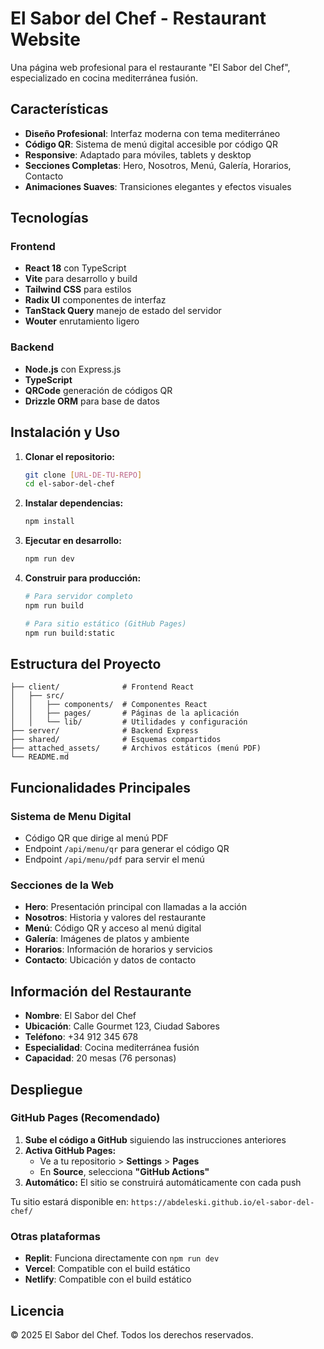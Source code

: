 # El Sabor del Chef - Restaurant Website

Una página web profesional para el restaurante "El Sabor del Chef", especializado en cocina mediterránea fusión.

## Características

- **Diseño Profesional**: Interfaz moderna con tema mediterráneo
- **Código QR**: Sistema de menú digital accesible por código QR
- **Responsive**: Adaptado para móviles, tablets y desktop
- **Secciones Completas**: Hero, Nosotros, Menú, Galería, Horarios, Contacto
- **Animaciones Suaves**: Transiciones elegantes y efectos visuales

## Tecnologías

### Frontend
- **React 18** con TypeScript
- **Vite** para desarrollo y build
- **Tailwind CSS** para estilos
- **Radix UI** componentes de interfaz
- **TanStack Query** manejo de estado del servidor
- **Wouter** enrutamiento ligero

### Backend
- **Node.js** con Express.js
- **TypeScript** 
- **QRCode** generación de códigos QR
- **Drizzle ORM** para base de datos

## Instalación y Uso

1. **Clonar el repositorio:**
   ```bash
   git clone [URL-DE-TU-REPO]
   cd el-sabor-del-chef
   ```

2. **Instalar dependencias:**
   ```bash
   npm install
   ```

3. **Ejecutar en desarrollo:**
   ```bash
   npm run dev
   ```

4. **Construir para producción:**
   ```bash
   # Para servidor completo
   npm run build
   
   # Para sitio estático (GitHub Pages)
   npm run build:static
   ```

## Estructura del Proyecto

```
├── client/              # Frontend React
│   ├── src/
│   │   ├── components/  # Componentes React
│   │   ├── pages/       # Páginas de la aplicación
│   │   └── lib/         # Utilidades y configuración
├── server/              # Backend Express
├── shared/              # Esquemas compartidos
├── attached_assets/     # Archivos estáticos (menú PDF)
└── README.md
```

## Funcionalidades Principales

### Sistema de Menu Digital
- Código QR que dirige al menú PDF
- Endpoint `/api/menu/qr` para generar el código QR
- Endpoint `/api/menu/pdf` para servir el menú

### Secciones de la Web
- **Hero**: Presentación principal con llamadas a la acción
- **Nosotros**: Historia y valores del restaurante
- **Menú**: Código QR y acceso al menú digital
- **Galería**: Imágenes de platos y ambiente
- **Horarios**: Información de horarios y servicios
- **Contacto**: Ubicación y datos de contacto

## Información del Restaurante

- **Nombre**: El Sabor del Chef
- **Ubicación**: Calle Gourmet 123, Ciudad Sabores
- **Teléfono**: +34 912 345 678
- **Especialidad**: Cocina mediterránea fusión
- **Capacidad**: 20 mesas (76 personas)

## Despliegue

### GitHub Pages (Recomendado)

1. **Sube el código a GitHub** siguiendo las instrucciones anteriores
2. **Activa GitHub Pages:**
   - Ve a tu repositorio > **Settings** > **Pages**
   - En **Source**, selecciona **"GitHub Actions"**
3. **Automático:** El sitio se construirá automáticamente con cada push

Tu sitio estará disponible en: `https://abdeleski.github.io/el-sabor-del-chef/`

### Otras plataformas
- **Replit**: Funciona directamente con `npm run dev`
- **Vercel**: Compatible con el build estático
- **Netlify**: Compatible con el build estático

## Licencia

© 2025 El Sabor del Chef. Todos los derechos reservados.
